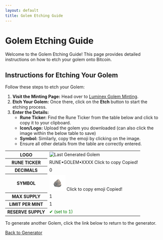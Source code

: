 ```yaml
---
layout: default
title: Golem Etching Guide
---
```


# Golem Etching Guide

Welcome to the Golem Etching Guide! This page provides detailed instructions on how to etch your golem onto Bitcoin.

## Instructions for Etching Your Golem
Follow these steps to etch your Golem:

1. **Visit the Minting Page:** Head over to [Luminex Golem Minting](https://luminex.io/runes/mint).
2. **Etch Your Golem:** Once there, click on the **Etch** button to start the etching process.
3. **Enter the Details:**
   - **Rune Ticker:** Find the Rune Ticker from the table below and click to copy it to your clipboard.
   - **Icon/Logo:** Upload the golem you downloaded (can also click the image within the below table to save)
   - **Symbol:** Similarly, copy the emoji by clicking on the image.
   - Ensure all other details from the table are correctly entered.

<div class="info-table">
    <table>
        <tr>
            <th>LOGO</th>
            <td><img id="lastGolemImage" src="" alt="Last Generated Golem"></td>
        </tr>
        <tr>
            <th>RUNE TICKER</th>
            <td id="runeTicker" onclick="copyToClipboard()" style="cursor: pointer;">
                RUNE•GOLEM•XXXX
                <span class="tooltip">Click to copy</span>
                <span class="copy-confirm">Copied!</span>
            </td>
        </tr>
        <tr>
            <th>DECIMALS</th>
            <td>0</td>
        </tr>
        <tr>
            <th>SYMBOL</th>
            <td>
                <div class="emoji-container" onclick="copyEmoji()">
                    <img src="/assets/rock.png" alt="Rock" class="rock-icon">
                    <span id="hiddenEmoji" style="display:none;">🪨</span>
                    <span class="tooltip">Click to copy emoji</span>
                    <span id="copyConfirm" class="copy-confirm">Copied!</span>
                </div>
            </td>
        </tr>
        <tr>
            <th>MAX SUPPLY</th>
            <td>1</td>
        </tr>
        <tr>
            <th>LIMIT PER MINT</th>
            <td>1</td>
        </tr>
        <tr>
            <th>RESERVE SUPPLY</th>
            <td><span style="color: green;">✔ (set to 1)</span></td>
        </tr>
    </table>
</div>

To generate another Golem, click the link below to return to the generator.

<div class="link-container">
    <a href="/golems" class="back-link">Back to Generator</a>
</div>




<script>
document.addEventListener('DOMContentLoaded', function() {
    const lastGolemImageDisplay = localStorage.getItem('lastGolemImageDisplay');
    const lastGolemImageDownload = localStorage.getItem('lastGolemImageDownload');
    const lastGolemHash = localStorage.getItem('lastGolemHash') || 'RUNE•GOLEM•XXXX';

    if (lastGolemImageDisplay && document.getElementById('lastGolemImage')) {
        document.getElementById('lastGolemImage').src = lastGolemImageDisplay;
    }
    document.getElementById('lastGolemImage').addEventListener('click', function() {
        const link = document.createElement('a');
        link.href = lastGolemImageDownload;
        link.download = `rune•golem•${lastGolemHash}.png`;
        link.click();
    });
    if (lastGolemHash && document.getElementById('runeTicker')) {
        document.getElementById('runeTicker').textContent = `RUNE•GOLEM•${lastGolemHash}`;
    }
    // Initialize custom tooltip for runeTicker
    const runeTicker = document.getElementById('runeTicker');
    runeTicker.addEventListener('mouseover', () => showTooltip(runeTicker, 'Click to copy'));
    runeTicker.addEventListener('mouseout', () => hideTooltip(runeTicker));
    runeTicker.addEventListener('click', () => {
        // After a short delay, revert to the "Click to copy" message
        setTimeout(() => showTooltip(runeTicker, 'Click to copy'), 2000);
    });
});



function showTooltip(target, message, customClass = 'tooltip') {
    let tooltip = target.querySelector(`.${customClass}`);
    if (!tooltip) {
        tooltip = document.createElement('span');
        tooltip.className = customClass;
        target.appendChild(tooltip);
    }
    tooltip.textContent = message;
    tooltip.style.display = 'block';
}

function hideTooltip(target, customClass = 'tooltip') {
    let tooltip = target.querySelector(`.${customClass}`);
    if (tooltip) {
        tooltip.style.display = 'none';
    }
}

// Specialized function to show the copy confirmation tooltip
function showCopyConfirm(target, message) {
    showTooltip(target, message, 'copy-confirm');
    setTimeout(() => {
        hideTooltip(target, 'copy-confirm');
    }, 2000);
}

function copyEmoji() {
    const emojiContainer = document.querySelector('.emoji-container');
    const emoji = document.getElementById('hiddenEmoji').textContent;
    navigator.clipboard.writeText(emoji).then(() => {
        // Use the specific copy confirm tooltip function for the emoji
        showCopyConfirm(emojiContainer, 'Copied!');
    }).catch(err => {
        console.error('Failed to copy emoji to clipboard', err);
    });
}

function copyToClipboard() {
    const runeTicker = document.getElementById('runeTicker');
    const runeTickerText = runeTicker.childNodes[0].nodeValue.trim();
    navigator.clipboard.writeText(runeTickerText).then(() => {
        // Use the specific copy confirm tooltip function for the rune ticker
        showCopyConfirm(runeTicker, 'Copied!');
    }).catch(err => {
        console.error('Failed to copy text to clipboard', err);
        alert('Failed to copy text. Please try again.');
    });
}


</script>
